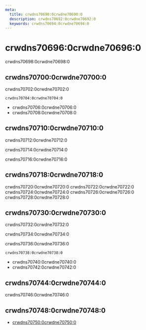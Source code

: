 ```yaml
---
meta:
  title: crwdns70690:0crwdne70690:0
  description: crwdns70692:0crwdne70692:0
  keywords: crwdns70694:0crwdne70694:0
---
```


# crwdns70696:0crwdne70696:0
crwdns70698:0crwdne70698:0

<entry-ad />

## crwdns70700:0crwdne70700:0
crwdns70702:0crwdne70702:0

`crwdns70704:0crwdne70704:0`
- crwdns70706:0crwdne70706:0
- crwdns70708:0crwdne70708:0


## crwdns70710:0crwdne70710:0
crwdns70712:0crwdne70712:0

  crwdns70714:0crwdne70714:0

  crwdns70716:0crwdne70716:0

## crwdns70718:0crwdne70718:0
crwdns70720:0crwdne70720:0
<alert type="success">crwdns70722:0crwdne70722:0</alert>
<alert type="info">crwdns70724:0crwdne70724:0</alert>
<alert type="warning">crwdns70726:0crwdne70726:0</alert>
<alert type="error">crwdns70728:0crwdne70728:0</alert>

## crwdns70730:0crwdne70730:0
crwdns70732:0crwdne70732:0

  crwdns70734:0crwdne70734:0

  crwdns70736:0crwdne70736:0

  `crwdns70738:0crwdne70738:0`
  - crwdns70740:0crwdne70740:0
  - crwdns70742:0crwdne70742:0

## crwdns70744:0crwdne70744:0
crwdns70746:0crwdne70746:0

## crwdns70748:0crwdne70748:0
  - [crwdns70750:0crwdne70750:0]()

<backmatter />
